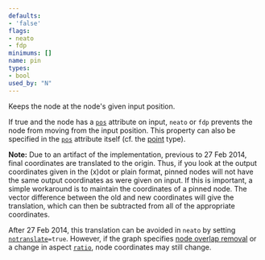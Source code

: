 ```yaml
---
defaults:
- 'false'
flags:
- neato
- fdp
minimums: []
name: pin
types:
- bool
used_by: "N"
---
```

Keeps the node at the node's given input position.

If true and the node has a [`pos`](#d:pos) attribute on input, `neato` or
`fdp` prevents the node from moving from the input position. This property
can also be specified in the [`pos`](#d:pos) attribute itself (cf. the [point](#k:point)
type).

**Note:** Due to an artifact of the implementation, previous to 27 Feb 2014,
final coordinates are translated to the origin. Thus, if you look at the
output coordinates given in the (x)dot or plain format, pinned nodes will not
have the same output coordinates as were given on input. If this is
important, a simple workaround is to maintain the coordinates of a pinned
node. The vector difference between the old and new coordinates will give the
translation, which can then be subtracted from all of the appropriate
coordinates.

After 27 Feb 2014, this translation can be avoided in `neato` by setting
[`notranslate`](#d:notranslate)`=true`. However, if the graph specifies [node
overlap removal](#d:overlap) or a change in aspect [`ratio`](#d:ratio), node
coordinates may still change.
